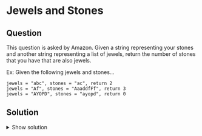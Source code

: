 # Jewels and Stones

## Question

This question is asked by Amazon.
Given a string representing your stones and another string representing a list of jewels, return the number of stones that you have that are also jewels.

Ex: Given the following jewels and stones...

```
jewels = "abc", stones = "ac", return 2
jewels = "Af", stones = "AaaddfFf", return 3
jewels = "AYOPD", stones = "ayopd", return 0
```

## Solution

<details>
  <summary>Show solution</summary>

Solution 1
```python
def jewels_and_stones(jewels: str, stones: str) -> int:
    result = 0
    for stone in stones:
        if stone in jewels:
            result += 1
    return result
```

Solution 2
```python
def jewels_and_stones(jewels: str, stones: str) -> int:
    return len([stone for stone in stones if stone in jewels])
```

</details>
